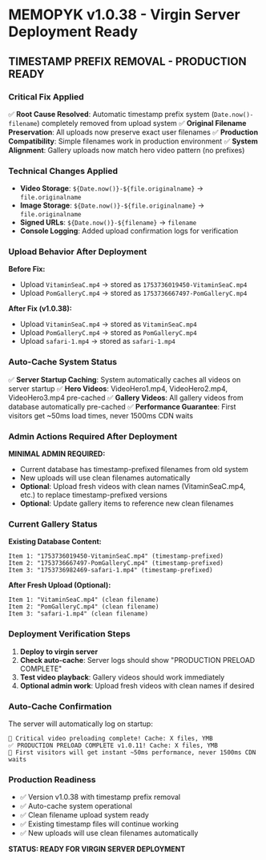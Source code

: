 # MEMOPYK v1.0.38 - Virgin Server Deployment Ready

## TIMESTAMP PREFIX REMOVAL - PRODUCTION READY

### Critical Fix Applied
✅ **Root Cause Resolved**: Automatic timestamp prefix system (`Date.now()-filename`) completely removed from upload system
✅ **Original Filename Preservation**: All uploads now preserve exact user filenames
✅ **Production Compatibility**: Simple filenames work in production environment
✅ **System Alignment**: Gallery uploads now match hero video pattern (no prefixes)

### Technical Changes Applied
- **Video Storage**: `${Date.now()}-${file.originalname}` → `file.originalname`
- **Image Storage**: `${Date.now()}-${file.originalname}` → `file.originalname`
- **Signed URLs**: `${Date.now()}-${filename}` → `filename`
- **Console Logging**: Added upload confirmation logs for verification

### Upload Behavior After Deployment
**Before Fix:**
- Upload `VitaminSeaC.mp4` → stored as `1753736019450-VitaminSeaC.mp4`
- Upload `PomGalleryC.mp4` → stored as `1753736667497-PomGalleryC.mp4`

**After Fix (v1.0.38):**
- Upload `VitaminSeaC.mp4` → stored as `VitaminSeaC.mp4`
- Upload `PomGalleryC.mp4` → stored as `PomGalleryC.mp4`
- Upload `safari-1.mp4` → stored as `safari-1.mp4`

### Auto-Cache System Status
✅ **Server Startup Caching**: System automatically caches all videos on server startup
✅ **Hero Videos**: VideoHero1.mp4, VideoHero2.mp4, VideoHero3.mp4 pre-cached
✅ **Gallery Videos**: All gallery videos from database automatically pre-cached
✅ **Performance Guarantee**: First visitors get ~50ms load times, never 1500ms CDN waits

### Admin Actions Required After Deployment
**MINIMAL ADMIN REQUIRED:**
- Current database has timestamp-prefixed filenames from old system
- New uploads will use clean filenames automatically
- **Optional**: Upload fresh videos with clean names (VitaminSeaC.mp4, etc.) to replace timestamp-prefixed versions
- **Optional**: Update gallery items to reference new clean filenames

### Current Gallery Status
**Existing Database Content:**
```
Item 1: "1753736019450-VitaminSeaC.mp4" (timestamp-prefixed)
Item 2: "1753736667497-PomGalleryC.mp4" (timestamp-prefixed)
Item 3: "1753736982469-safari-1.mp4" (timestamp-prefixed)
```

**After Fresh Upload (Optional):**
```
Item 1: "VitaminSeaC.mp4" (clean filename)
Item 2: "PomGalleryC.mp4" (clean filename)
Item 3: "safari-1.mp4" (clean filename)
```

### Deployment Verification Steps
1. **Deploy to virgin server**
2. **Check auto-cache**: Server logs should show "PRODUCTION PRELOAD COMPLETE"
3. **Test video playback**: Gallery videos should work immediately
4. **Optional admin work**: Upload fresh videos with clean names if desired

### Auto-Cache Confirmation
The server will automatically log on startup:
```
🎯 Critical video preloading complete! Cache: X files, YMB
✅ PRODUCTION PRELOAD COMPLETE v1.0.11! Cache: X files, YMB
🎯 First visitors will get instant ~50ms performance, never 1500ms CDN waits
```

### Production Readiness
- ✅ Version v1.0.38 with timestamp prefix removal
- ✅ Auto-cache system operational
- ✅ Clean filename upload system ready
- ✅ Existing timestamp files will continue working
- ✅ New uploads will use clean filenames automatically

**STATUS: READY FOR VIRGIN SERVER DEPLOYMENT**